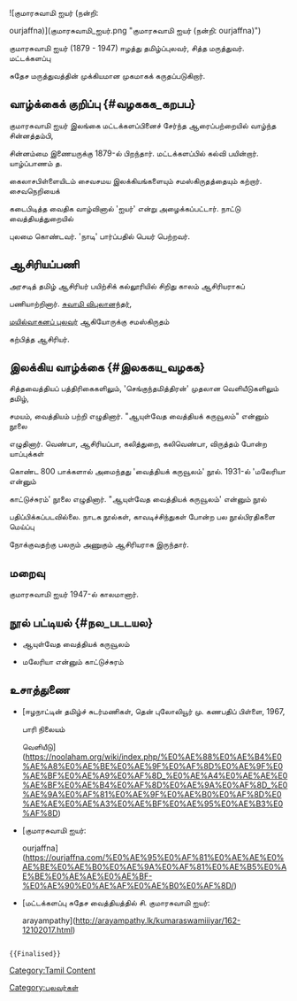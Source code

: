 ![குமாரசுவாமி ஐயர் (நன்றி:
ourjaffna)](குமாரசுவாமி_ஐயர்.png "குமாரசுவாமி ஐயர் (நன்றி: ourjaffna)")
குமாரசுவாமி ஐயர் (1879 - 1947) ஈழத்து தமிழ்ப்புலவர், சித்த மருத்துவர். மட்டக்களப்பு
சுதேச மருத்துவத்தின் முக்கியமான முகமாகக் கருதப்படுகிறார்.

## வாழ்க்கைக் குறிப்பு {#வழககக_கறபப}

குமாரசுவாமி ஐயர் இலங்கை மட்டக்களப்பினைச் சேர்ந்த ஆரைப்பற்றையில் வாழ்ந்த சின்னத்தம்பி,
சின்னம்மை இணையருக்கு 1879-ல் பிறந்தார். மட்டக்களப்பில் கல்வி பயின்றார். யாழ்ப்பாணம் த.
கைலாசபிள்ளையிடம் சைவசமய இலக்கியங்களையும் சமஸ்கிருதத்தையும் கற்றார். சைவநெறியைக்
கடைபிடித்த வைதிக வாழ்வினால் 'ஐயர்' என்று அழைக்கப்பட்டார். நாட்டு வைத்தியத்துறையில்
புலமை கொண்டவர். 'நாடி' பார்ப்பதில் பெயர் பெற்றவர்.

## ஆசிரியப்பணி

அரசடித் தமிழ் ஆசிரியர் பயிற்சிக் கல்லூரியில் சிறிது காலம் ஆசிரியராகப்
பணியாற்றினார். [சுவாமி விபுலானந்தர்](சுவாமி_விபுலானந்தர் "wikilink"),
[மயில்வாகனப் புலவர்](மயில்வாகனப்_புலவர் "wikilink") ஆகியோருக்கு சமஸ்கிருதம்
கற்பித்த ஆசிரியர்.

## இலக்கிய வாழ்க்கை {#இலககய_வழகக}

சித்தவைத்தியப் பத்திரிகைகளிலும், 'செங்குந்தமித்திரன்' முதலான வெளியீடுகளிலும் தமிழ்,
சமயம், வைத்தியம் பற்றி எழுதினார். \"ஆயுள்வேத வைத்தியக் கருவூலம்\" என்னும் நூலை
எழுதினார். வெண்பா, ஆசிரியப்பா, கலித்துறை, கலிவெண்பா, விருத்தம் போன்ற யாப்புக்கள்
கொண்ட 800 பாக்களால் அமைந்தது 'வைத்தியக் கருவூலம்' நூல். 1931-ல் 'மலேரியா என்னும்
காட்டுச்சுரம்' நூலை எழுதினார். \"ஆயுள்வேத வைத்தியக் கருவூலம்' என்னும் நூல்
பதிப்பிக்கப்படவில்லை. நாடக நூல்கள், காவடிச்சிந்துகள் போன்ற பல நூல்பிரதிகளை மெய்ப்பு
நோக்குவதற்கு பலரும் அணுகும் ஆசிரியராக இருந்தார்.

## மறைவு

குமாரசுவாமி ஐயர் 1947-ல் காலமானார்.

## நூல் பட்டியல் {#நல_படடயல}

-   ஆயுள்வேத வைத்தியக் கருவூலம்
-   மலேரியா என்னும் காட்டுச்சுரம்

## உசாத்துணை

-   [ஈழநாட்டின் தமிழ்ச் சுடர்மணிகள், தென் புலோலியூர் மு. கணபதிப் பிள்ளை, 1967,
    பாரி நிலையம்
    வெளியீடு](https://noolaham.org/wiki/index.php/%E0%AE%88%E0%AE%B4%E0%AE%A8%E0%AE%BE%E0%AE%9F%E0%AF%8D%E0%AE%9F%E0%AE%BF%E0%AE%A9%E0%AF%8D_%E0%AE%A4%E0%AE%AE%E0%AE%BF%E0%AE%B4%E0%AF%8D%E0%AE%9A%E0%AF%8D_%E0%AE%9A%E0%AF%81%E0%AE%9F%E0%AE%B0%E0%AF%8D%E0%AE%AE%E0%AE%A3%E0%AE%BF%E0%AE%95%E0%AE%B3%E0%AF%8D)
-   [குமாரசுவாமி ஐயர்:
    ourjaffna](https://ourjaffna.com/%E0%AE%95%E0%AF%81%E0%AE%AE%E0%AE%BE%E0%AE%B0%E0%AE%9A%E0%AF%81%E0%AE%B5%E0%AE%BE%E0%AE%AE%E0%AE%BF-%E0%AE%90%E0%AE%AF%E0%AE%B0%E0%AF%8D/)
-   [மட்டக்களப்பு சுதேச வைத்தியத்தில் சி. குமாரசுவாமி ஐயர்:
    arayampathy](http://arayampathy.lk/kumaraswamiiiyar/162-12102017.html)

```{=mediawiki}
{{Finalised}}
```
[Category:Tamil Content](Category:Tamil_Content "wikilink")
[Category:புலவர்கள்](Category:புலவர்கள் "wikilink")
